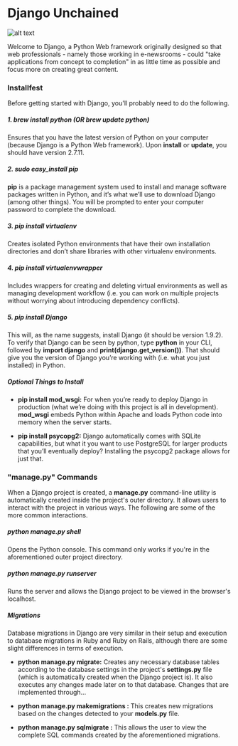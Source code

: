 # Django Unchained

![alt text](https://github.com/marinar578/django/blob/mahrtian/django.gif)

Welcome to Django, a Python Web framework originally designed so that web professionals - namely those working in e-newsrooms - could "take applications from concept to completion" in as little time as possible and focus more on creating great content.

### Installfest

Before getting started with Django, you'll probably need to do the following.

##### 1. brew install python (OR brew update python)

Ensures that you have the latest version of Python on your computer (because Django is a Python Web framework). Upon **install** or **update**, you should have version 2.7.11.

##### 2. sudo easy_install pip

**pip** is a package management system used to install and manage software packages written in Python, and it’s what we’ll use to download Django (among other things). You will be prompted to enter your computer password to complete the download.

##### 3. pip install virtualenv

Creates isolated Python environments that have their own installation directories and don’t share libraries with other virtualenv environments.

##### 4. pip install virtualenvwrapper

Includes wrappers for creating and deleting virtual environments as well as managing development workflow (i.e. you can work on multiple projects without worrying about introducing dependency conflicts).

##### 5. pip install Django

This will, as the name suggests, install Django (it should be version 1.9.2). To verify that Django can be seen by python, type **python** in your CLI, followed by **import django** and **print(django.get_version())**. That should give you the version of Django you’re working with (i.e. what you just installed) in Python.

##### Optional Things to Install

  * **pip install mod_wsgi:** For when you’re ready to deploy Django in production (what we’re doing with this project is all in development). **mod_wsgi** embeds Python within Apache and loads Python code into memory when the server starts.

  * **pip install psycopg2:** Django automatically comes with SQLite capabilities, but what it you want to use PostgreSQL for larger products that you’ll eventually deploy? Installing the psycopg2 package allows for just that.

### "manage.py" Commands

When a Django project is created, a **manage.py** command-line utility is automatically created inside the project's outer directory. It allows users to interact with the project in various ways. The following are some of the more common interactions.

##### python manage.py shell

Opens the Python console. This command only works if you're in the aforementioned outer project directory.

##### python manage.py runserver

Runs the server and allows the Django project to be viewed in the browser's localhost.

##### Migrations

Database migrations in Django are very similar in their setup and execution to database migrations in Ruby and Ruby on Rails, although there are some slight differences in terms of execution.

  * **python manage.py migrate:** Creates any necessary database tables according to the database settings in the project's **settings.py** file (which is automatically created when the Django project is). It also executes any changes made later on to that database. Changes that are implemented through...

  * **python manage.py makemigrations <name of app>:** This creates new migrations based on the changes detected to your **models.py** file.

  * **python manage.py sqlmigrate <name of app> <migration number>:** This allows the user to view the complete SQL commands created by the aforementioned migrations.